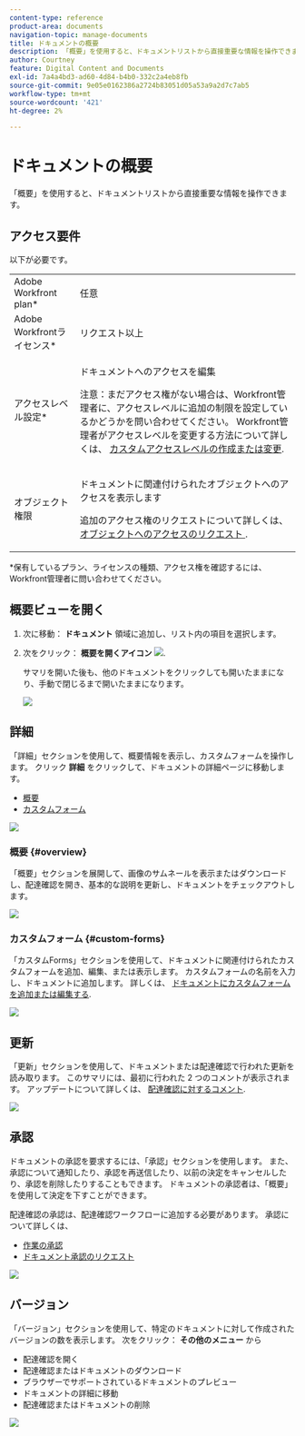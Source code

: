 ```yaml
---
content-type: reference
product-area: documents
navigation-topic: manage-documents
title: ドキュメントの概要
description: 「概要」を使用すると、ドキュメントリストから直接重要な情報を操作できます。
author: Courtney
feature: Digital Content and Documents
exl-id: 7a4a4bd3-ad60-4d84-b4b0-332c2a4eb8fb
source-git-commit: 9e05e0162386a2724b83051d05a53a9a2d7c7ab5
workflow-type: tm+mt
source-wordcount: '421'
ht-degree: 2%

---
```


# ドキュメントの概要

「概要」を使用すると、ドキュメントリストから直接重要な情報を操作できます。

## アクセス要件

以下が必要です。

<table style="table-layout:auto"> 
 <col> 
 </col> 
 <col> 
 </col> 
 <tbody> 
  <tr> 
   <td role="rowheader">Adobe Workfront plan*</td> 
   <td> <p> 任意</p> </td> 
  </tr> 
  <tr> 
   <td role="rowheader">Adobe Workfrontライセンス*</td> 
   <td> <p>リクエスト以上</p> </td> 
  </tr> 
  <tr data-mc-conditions=""> 
   <td role="rowheader">アクセスレベル設定*</td> 
   <td> <p>ドキュメントへのアクセスを編集</p> <p>注意：まだアクセス権がない場合は、Workfront管理者に、アクセスレベルに追加の制限を設定しているかどうかを問い合わせてください。 Workfront管理者がアクセスレベルを変更する方法について詳しくは、 <a href="../../administration-and-setup/add-users/configure-and-grant-access/create-modify-access-levels.md" class="MCXref xref">カスタムアクセスレベルの作成または変更</a>.</p> </td> 
  </tr> 
  <tr data-mc-conditions=""> 
   <td role="rowheader">オブジェクト権限</td> 
   <td> <p>ドキュメントに関連付けられたオブジェクトへのアクセスを表示します</p> <p>追加のアクセス権のリクエストについて詳しくは、 <a href="../../workfront-basics/grant-and-request-access-to-objects/request-access.md" class="MCXref xref">オブジェクトへのアクセスのリクエスト </a>.</p> </td> 
  </tr> 
 </tbody> 
</table>

&#42;保有しているプラン、ライセンスの種類、アクセス権を確認するには、Workfront管理者に問い合わせてください。

## 概要ビューを開く

1. 次に移動： **ドキュメント** 領域に追加し、リスト内の項目を選択します。
1. 次をクリック： **概要を開くアイコン** ![](assets/qs-summary-in-new-toolbar-small.png).

   サマリを開いた後も、他のドキュメントをクリックしても開いたままになり、手動で閉じるまで開いたままになります。

   ![](assets/summary-details-350x585.png)

## 詳細

「詳細」セクションを使用して、概要情報を表示し、カスタムフォームを操作します。 クリック **詳細** をクリックして、ドキュメントの詳細ページに移動します。

* [概要](#overview)
* [カスタムフォーム](#custom-forms)

![](assets/copy-of-doc-summary-details-section-350x404.png)

### 概要 {#overview}

「概要」セクションを展開して、画像のサムネールを表示またはダウンロードし、配達確認を開き、基本的な説明を更新し、ドキュメントをチェックアウトします。

![](assets/copy-of-doc-summary-with-overview-350x560.png)

### カスタムフォーム {#custom-forms}

「カスタムForms」セクションを使用して、ドキュメントに関連付けられたカスタムフォームを追加、編集、または表示します。 カスタムフォームの名前を入力し、ドキュメントに追加します。 詳しくは、 [ドキュメントにカスタムフォームを追加または編集する](../../documents/managing-documents/add-custom-form-documents.md).

![](assets/add-custom-form-doc-summary-350x265.png)

## 更新

「更新」セクションを使用して、ドキュメントまたは配達確認で行われた更新を読み取ります。 このサマリには、最初に行われた 2 つのコメントが表示されます。 アップデートについて詳しくは、 [配達確認に対するコメント](../../review-and-approve-work/proofing/reviewing-proofs-within-workfront/comment-on-a-proof/comment-on-proof.md).

![](assets/summary-upddates,-approvals,-versions,-custom-forms-350x415.png)

## 承認

ドキュメントの承認を要求するには、「承認」セクションを使用します。 また、承認について通知したり、承認を再送信したり、以前の決定をキャンセルしたり、承認を削除したりすることもできます。 ドキュメントの承認者は、「概要」を使用して決定を下すことができます。

配達確認の承認は、配達確認ワークフローに追加する必要があります。 承認について詳しくは、

* [作業の承認](../../review-and-approve-work/manage-approvals/approving-work.md)
* [ドキュメント承認のリクエスト](../../review-and-approve-work/manage-approvals/request-document-approvals.md)

![](assets/summary-upddates,-approvals,-versions,-custom-forms-350x415.png)

## バージョン

「バージョン」セクションを使用して、特定のドキュメントに対して作成されたバージョンの数を表示します。 次をクリック： **その他のメニュー** から

* 配達確認を開く
* 配達確認またはドキュメントのダウンロード
* ブラウザーでサポートされているドキュメントのプレビュー
* ドキュメントの詳細に移動
* 配達確認またはドキュメントの削除

![](assets/summary-upddates,-approvals,-versions,-custom-forms-350x415.png)
